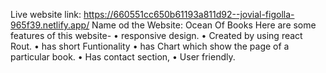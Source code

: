 Live website link: https://660551cc650b61193a811d92--jovial-figolla-965f39.netlify.app/
Name od the Website: Ocean Of Books
Here are some features of this website-
•	responsive design.
•	Created by using react Rout.
•	has short Funtionality
•	has Chart which show the page of a particular book.
•	Has contact section,
•	User friendly.
